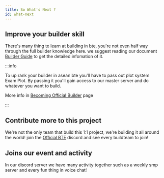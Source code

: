 ```yaml
---
title: So What's Next ?
id: what-next
---
```

## Improve your builder skill
There's many thing to learn at building in bte, you're not even half way through the full builder knowledge here.
we suggest reading our document [Builder Guide](../../../guide/builder-guide) to get the detailed infomation of it.

:::info

To up rank your builder in asean bte you'll have to pass out plot system Exam Plot.
By passing it you'll gain access to our master server and do whatever you want to build.

More info in [Becoming Official Builder](../../become-official) page

:::

## Contribute more to this project
We're not the only team that build this 1:1 project, we're building it all around the world!
join the [Official BTE](https://discord.gg/buildtheearth) discord and see every buildteam to join!


## Joins our event and activity 
In our discord server we have many activity together such as a weekly smp server and every fun thing in voice chat!